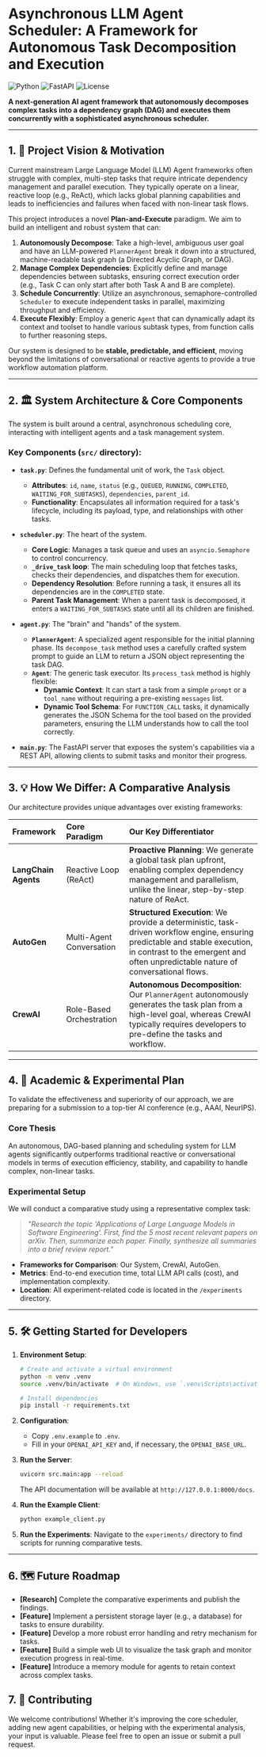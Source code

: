 # Asynchronous LLM Agent Scheduler: A Framework for Autonomous Task Decomposition and Execution

![Python](https://img.shields.io/badge/Python-3.9%2B-blue)
![FastAPI](https://img.shields.io/badge/FastAPI-0.115%2B-green)
![License](https://img.shields.io/badge/License-MIT-blue)

**A next-generation AI agent framework that autonomously decomposes complex tasks into a dependency graph (DAG) and executes them concurrently with a sophisticated asynchronous scheduler.**

---

## 1. 🚀 Project Vision & Motivation

Current mainstream Large Language Model (LLM) Agent frameworks often struggle with complex, multi-step tasks that require intricate dependency management and parallel execution. They typically operate on a linear, reactive loop (e.g., ReAct), which lacks global planning capabilities and leads to inefficiencies and failures when faced with non-linear task flows.

This project introduces a novel **Plan-and-Execute** paradigm. We aim to build an intelligent and robust system that can:

1.  **Autonomously Decompose**: Take a high-level, ambiguous user goal and have an LLM-powered `PlannerAgent` break it down into a structured, machine-readable task graph (a Directed Acyclic Graph, or DAG).
2.  **Manage Complex Dependencies**: Explicitly define and manage dependencies between subtasks, ensuring correct execution order (e.g., Task C can only start after both Task A and B are complete).
3.  **Schedule Concurrently**: Utilize an asynchronous, semaphore-controlled `Scheduler` to execute independent tasks in parallel, maximizing throughput and efficiency.
4.  **Execute Flexibly**: Employ a generic `Agent` that can dynamically adapt its context and toolset to handle various subtask types, from function calls to further reasoning steps.

Our system is designed to be **stable, predictable, and efficient**, moving beyond the limitations of conversational or reactive agents to provide a true workflow automation platform.

---

## 2. 🏛️ System Architecture & Core Components

The system is built around a central, asynchronous scheduling core, interacting with intelligent agents and a task management system.

### Key Components (`src/` directory):

*   **`task.py`**: Defines the fundamental unit of work, the `Task` object.
    *   **Attributes**: `id`, `name`, `status` (e.g., `QUEUED`, `RUNNING`, `COMPLETED`, `WAITING_FOR_SUBTASKS`), `dependencies`, `parent_id`.
    *   **Functionality**: Encapsulates all information required for a task's lifecycle, including its payload, type, and relationships with other tasks.

*   **`scheduler.py`**: The heart of the system.
    *   **Core Logic**: Manages a task queue and uses an `asyncio.Semaphore` to control concurrency.
    *   **`_drive_task` loop**: The main scheduling loop that fetches tasks, checks their dependencies, and dispatches them for execution.
    *   **Dependency Resolution**: Before running a task, it ensures all its dependencies are in the `COMPLETED` state.
    *   **Parent Task Management**: When a parent task is decomposed, it enters a `WAITING_FOR_SUBTASKS` state until all its children are finished.

*   **`agent.py`**: The "brain" and "hands" of the system.
    *   **`PlannerAgent`**: A specialized agent responsible for the initial planning phase. Its `decompose_task` method uses a carefully crafted system prompt to guide an LLM to return a JSON object representing the task DAG.
    *   **`Agent`**: The generic task executor. Its `process_task` method is highly flexible:
        *   **Dynamic Context**: It can start a task from a simple `prompt` or a `tool_name` without requiring a pre-existing `messages` list.
        *   **Dynamic Tool Schema**: For `FUNCTION_CALL` tasks, it dynamically generates the JSON Schema for the tool based on the provided parameters, ensuring the LLM understands how to call the tool correctly.

*   **`main.py`**: The FastAPI server that exposes the system's capabilities via a REST API, allowing clients to submit tasks and monitor their progress.

---

## 3. 💡 How We Differ: A Comparative Analysis

Our architecture provides unique advantages over existing frameworks:

| Framework | Core Paradigm | Our Key Differentiator |
| :--- | :--- | :--- |
| **LangChain Agents** | Reactive Loop (ReAct) | **Proactive Planning**: We generate a global task plan upfront, enabling complex dependency management and parallelism, unlike the linear, step-by-step nature of ReAct. |
| **AutoGen** | Multi-Agent Conversation | **Structured Execution**: We provide a deterministic, task-driven workflow engine, ensuring predictable and stable execution, in contrast to the emergent and often unpredictable nature of conversational flows. |
| **CrewAI** | Role-Based Orchestration | **Autonomous Decomposition**: Our `PlannerAgent` autonomously generates the task plan from a high-level goal, whereas CrewAI typically requires developers to pre-define the tasks and workflow. |


---

## 4. 🔬 Academic & Experimental Plan

To validate the effectiveness and superiority of our approach, we are preparing for a submission to a top-tier AI conference (e.g., AAAI, NeurIPS).

### Core Thesis

An autonomous, DAG-based planning and scheduling system for LLM agents significantly outperforms traditional reactive or conversational models in terms of execution efficiency, stability, and capability to handle complex, non-linear tasks.

### Experimental Setup

We will conduct a comparative study using a representative complex task:

> *"Research the topic 'Applications of Large Language Models in Software Engineering'. First, find the 5 most recent relevant papers on arXiv. Then, summarize each paper. Finally, synthesize all summaries into a brief review report."*

*   **Frameworks for Comparison**: Our System, CrewAI, AutoGen.
*   **Metrics**: End-to-end execution time, total LLM API calls (cost), and implementation complexity.
*   **Location**: All experiment-related code is located in the `/experiments` directory.

---

## 5. 🛠️ Getting Started for Developers

1.  **Environment Setup**:
    ```bash
    # Create and activate a virtual environment
    python -m venv .venv
    source .venv/bin/activate  # On Windows, use `.venv\Scripts\activate`

    # Install dependencies
    pip install -r requirements.txt
    ```

2.  **Configuration**:
    *   Copy `.env.example` to `.env`.
    *   Fill in your `OPENAI_API_KEY` and, if necessary, the `OPENAI_BASE_URL`.

3.  **Run the Server**:
    ```bash
    uvicorn src.main:app --reload
    ```
    The API documentation will be available at `http://127.0.0.1:8000/docs`.

4.  **Run the Example Client**:
    ```bash
    python example_client.py
    ```

5.  **Run the Experiments**:
    Navigate to the `experiments/` directory to find scripts for running comparative tests.

---

## 6. 🗺️ Future Roadmap

- **[Research]** Complete the comparative experiments and publish the findings.
- **[Feature]** Implement a persistent storage layer (e.g., a database) for tasks to ensure durability.
- **[Feature]** Develop a more robust error handling and retry mechanism for tasks.
- **[Feature]** Build a simple web UI to visualize the task graph and monitor execution progress in real-time.
- **[Feature]** Introduce a memory module for agents to retain context across complex tasks.

## 7. 🤝 Contributing

We welcome contributions! Whether it's improving the core scheduler, adding new agent capabilities, or helping with the experimental analysis, your input is valuable. Please feel free to open an issue or submit a pull request.








